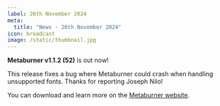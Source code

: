 ```yaml
---
label: 26th November 2024
meta:
  title: "News - 26th November 2024"
icon: broadcast
image: /static/thumbnail.jpg
---
```


**Metaburner v1.1.2 (52)** is out now!

This release fixes a bug where Metaburner could crash when handling unsupported fonts. Thanks for reporting Joseph Nilo!

You can download and learn more on the [Metaburner website](https://metaburner.fcp.cafe).